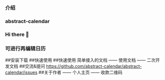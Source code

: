 ### 介绍
### abstract-calendar
### Hi there 👋
### 可进行再编辑日历
##安装下载
##快速使用
##快速使用
简单接入的文档
—— 使用文档
—— 二次开发文档
##交流&提问
https://github.com/abstract-calendar/abstract-calendar/issues
##关于作者
—— 个人主页
—— 收款二维码
<!--
**abstract-calendar/abstract-calendar** is a ✨ _special_ ✨ repository because its `README.md` (this file) appears on your GitHub profile.

Here are some ideas to get you started:

- 🔭 I’m currently working on ...
- 🌱 I’m currently learning ...
- 👯 I’m looking to collaborate on ...
- 🤔 I’m looking for help with ...
- 💬 Ask me about ...
- 📫 How to reach me: ...
- 😄 Pronouns: ...
- ⚡ Fun fact: ...
-->

